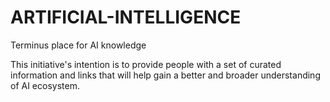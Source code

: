# ARTIFICIAL-INTELLIGENCE
Terminus place for AI knowledge

This initiative's intention is to provide people with a set of curated information and links that will help gain a better and broader understanding of AI ecosystem.
